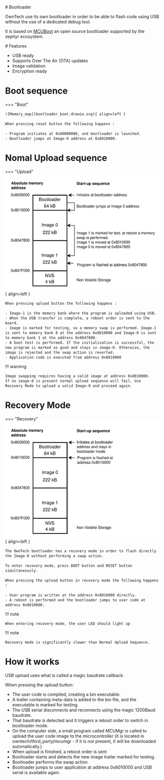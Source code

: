 
# Bootloader

OwnTech use its own bootloader in order to be able to flash code using USB without the use of a dedicated debug tool. 

It is based on [MCUBoot](https://docs.mcuboot.com/) an open source bootloader supported by the zephyr ecosystem. 

# Features

- USB ready
- Supports Over The Air (OTA) updates
- Image validation 
- Encryption ready

# Boot sequence

=== "Boot"

    ![Memory_map](bootloader_boot.drawio.svg){ align=left }

    When pressing reset button the following happens : 

    - Program initiates at 0x80000000, and bootloader is launched.
    - Bootloader jumps at Image-0 address at 0x8010000. 


# Nomal Upload sequence

=== "Upload"
    ![Memory_map](bootloader.drawio.svg){ align=left }

    When pressing upload button the following happens : 

    - Image-1 is the memory bank where the program is uploaded using USB. 
    - When the USB transfer is complete, a reboot order is sent to the board. 
    - Image is marked for testing, so a memory swap is performed. Image-1 is sent to memory bank 0 at the address 0x8010000 and Image-0 is sent to memory bank 1 at the address 0x8047800. 
    - A boot test is performed. If the initialization is successful, the new program is marked as good and stays in image-0. Otherwise, the image is rejected and the swap action is reverted. 
    - Application code is executed from address 0x8010000


!!! warning

    Image swapping requires having a valid image at address 0x8010000. 
    If no image-0 is present normal upload sequence will fail. Use Recovery Mode to upload a valid Image-0 and proceed again.

# Recovery Mode 

=== "Recovery"
    ![Memory_map](bootloader_recovery.drawio.svg){ align=left }

    The OwnTech bootloader has a recovery mode in order to flash directly the Image-0 without performing a swap action. 

    To enter recovery mode, press BOOT button and RESET button simultaneously. 

    When pressing the upload button in recovery mode the following happens : 

    - User program is written at the address 0x8010000 directly. 
    - A reboot is performed and the bootloader jumps to user code at address 0x8010000.

!!! note
    
    When entering recovery mode, the user LED should light up

!!! note
    
    Recovery mode is significantly slower than Normal Upload Sequence.


# How it works

USB upload uses what is called a magic baudrate callback. 

When pressing the upload button:

- The user code is compiled, creating a bin executable.
- A trailer containing meta-data is added to the bin file, and the executable is marked for testing.  
- The USB serial disconnects and reconnects using the magic 1200Baud baudrate. 
- That baudrate is detected and it triggers a reboot order to switch in bootloader mode.
- On the computer side, a small program called MCUMgr is called to upload the user code image to the microcontroller (it is located in owntech/third_party/mcumgr - if it is not present, it will be downloaded automatically.)
- When upload is finished, a reboot order is sent
- Bootloader starts and detects the new image trailer marked for testing.
- Bootloader performs the swap action
- Bootloader jumps to user application at address 0x8010000 and USB serial is available again.